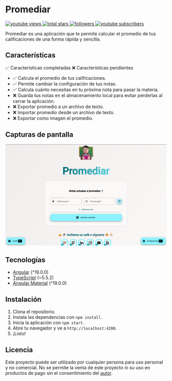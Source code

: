 # Promediar

<a href="https://www.youtube.com/channel/UCFjfIk29NqqPGmrCfCV14Yg">
    <img alt="youtube views" title="YouTube views" src="https://custom-icon-badges.demolab.com/youtube/channel/views/UCFjfIk29NqqPGmrCfCV14Yg?color=9d7203&logo=eye&logoColor=black&style=for-the-badge&labelColor=f3c913"/>
</a> 
<a href="https://github.com/MrNizzy?tab=repositories&sort=stargazers">
    <img alt="total stars" title="Total stars on GitHub" src="https://custom-icon-badges.demolab.com/github/stars/MrNizzy?color=9d7203&style=for-the-badge&labelColor=f3c913&logo=star&logoColor=black"/>
</a>
<a href="https://github.com/MrNizzy?tab=followers">
    <img alt="followers" title="Follow me on Github" src="https://custom-icon-badges.demolab.com/github/followers/MrNizzy?color=1155ba&labelColor=236ad3&style=for-the-badge&logo=person-add&label=Follow&logoColor=white"/>
</a>
<a href="https://www.youtube.com/channel/UCFjfIk29NqqPGmrCfCV14Yg?sub_confirmation=1">
    <img alt="youtube subscribers" title="Subscribe to my YouTube channel" src="https://custom-icon-badges.demolab.com/youtube/channel/subscribers/UCFjfIk29NqqPGmrCfCV14Yg?color=a80f23&label=SUBSCRIBE&logo=video&logoColor=white&style=for-the-badge&labelColor=c70f23"/>
</a>

Promediar es una aplicación que te permite calcular el promedio de tus calificaciones de una forma rápida y sencilla.

## Características

✅ Características completadas
❌ Características pendientes

- ✅ Calcula el promedio de tus calificaciones.
- ✅ Permite cambiar la configuración de tus notas.
- ✅ Calcula cuánto necesitas en tu próxima nota para pasar la materia.
- ❌ Guarda tus notas en el almacenamiento local para evitar perderlas al cerrar la aplicación.
- ❌ Exportar promedio a un archivo de texto.
- ❌ Importar promedio desde un archivo de texto.
- ❌ Exportar como imagen el promedio.

## Capturas de pantalla

![Captura de pantalla 1](./public/screenshot.png)

## Tecnologías

- [Angular](https://angular.dev/) (^19.0.0)
- [TypeScript](https://www.typescriptlang.org/) (~5.5.2)
- [Angular Material](https://material.angular.io/) (^19.0.0)

## Instalación

1. Clona el repositorio.
2. Instala las dependencias con `npm install`.
3. Inicia la aplicación con `npm start`.
4. Abre tu navegador y ve a `http://localhost:4200`.
5. ¡Listo!

## Licencia

Este proyecto puede ser utilizado por cualquier persona para uso personal y no comercial. No se permite la venta de este proyecto ni su uso en productos de pago sin el consentimiento del [autor](mailto:mrnizzy@proton.me).

